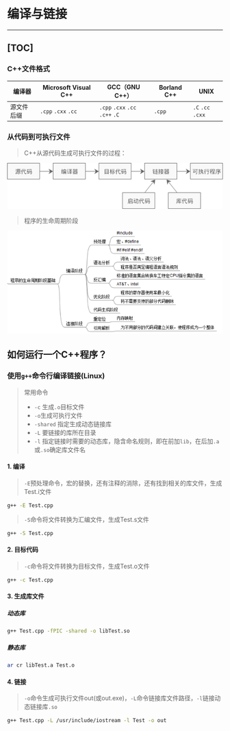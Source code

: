 # 编译与链接
---
[TOC]
---




### C++文件格式
| 编译器 | Microsoft Visual C++ | GCC（GNU C++）       | Borland C++ | UNIX       |
| ------ | -------------------- | -------------------- | ----------- | ---------- |
| 源文件后缀   | `.cpp` `.cxx` `.cc`         | `.cpp` `.cxx` `.cc` `.c++` `.C` | `.cpp`        | `.C` `.cc` `.cxx` |
### 从代码到可执行文件

> C++从源代码生成可执行文件的过程：

![20190813152426.png](https://raw.githubusercontent.com/itisl/Pic_Bed/master/img/20190813152426.png)
> 程序的生命周期阶段

![20190917163730.png](https://raw.githubusercontent.com/itisl/Pic_Bed/master/img/20190917163730.png)

## 如何运行一个C++程序？

### 使用`g++`命令行编译链接(Linux)
> 常用命令
> - `-c` 生成`.o`目标文件
> - `-o`生成可执行文件
> - `-shared` 指定生成动态链接库
> - `-L` 要链接的库所在目录
> - `-l` 指定链接时需要的动态库，隐含命名规则，即在前加`lib`，在后加`.a`或`.so`确定库文件名
#### 1. 编译
> `-E`预处理命令，宏的替换，还有注释的消除，还有找到相关的库文件，生成Test.i文件
```sh
g++ -E Test.cpp
```
> `-S`命令将文件转换为汇编文件，生成Test.s文件
```sh
g++ -S Test.cpp
```
#### 2. 目标代码
> `-c`命令将文件转换为目标文件，生成Test.o文件

```sh
g++ -c Test.cpp
```
#### 3. 生成库文件
##### 动态库
```sh
g++ Test.cpp -fPIC -shared -o libTest.so
```
##### 静态库
```sh
ar cr libTest.a Test.o
```

#### 4. 链接
> `-o`命令生成可执行文件out(或out.exe)，`-L`命令链接库文件路径，`-l`链接动态链接库`.so`

```sh
g++ Test.cpp -L /usr/include/iostream -l Test -o out
```


